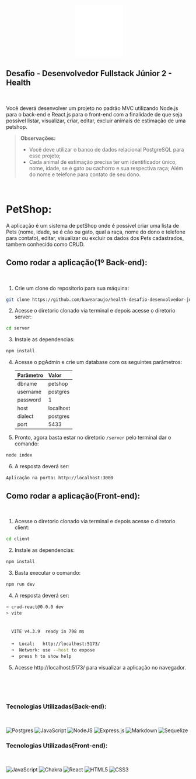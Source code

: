 <center>
  <img src="./client/src/img/sm_md.png" alt="Imagem" />
</center>

## Desafio - Desenvolvedor Fullstack Júnior 2 - Health
<br>

<p>
Você deverá desenvolver um projeto no padrão MVC utilizando Node.js para o back-end e React.js para o front-end com a finalidade de que seja possível listar, visualizar, criar, editar, excluir animais de estimação de uma petshop.
</p>

> **Observações:**
> - Você deve utilizar o banco de dados relacional PostgreSQL para esse projeto;
> - Cada animal de estimação precisa ter um identificador único, nome, idade, se é gato ou cachorro e sua respectiva raça; Além do nome e telefone para contato de seu dono.

<br/>

# PetShop:

<p>
A aplicação é um sistema de petShop onde é possivel criar uma lista de Pets (nome, idade, se é cão ou gato, qual a raça, nome do dono e telefone para contato), editar, visualizar ou excluir os dados dos Pets cadastrados, tambem conhecido como CRUD. 
</p>


## Como rodar a aplicação(1º Back-end):
<br>

1. Crie um clone do repositorio para sua máquina:
```sh
git clone https://github.com/kawearaujo/health-desafio-desenvolvedor-junior-2
```

2. Acesse o diretorio clonado via terminal e depois acesse o diretorio server:
```sh
cd server
```
3. Instale as dependencias:
```sh
npm install
```
4. Acesse o pgAdmin e crie um database com os seguintes parâmetros:

      Parâmetro   | Valor
      --------- | ------
      dbname | petshop
      username | postgres
      password | 1
      host | localhost
      dialect | postgres
      port | 5433

5. Pronto, agora basta estar no diretorio ```/server``` pelo terminal dar o comando:
```sh
node index
```
6. A resposta deverá ser:

```sh
Aplicação na porta: http://localhost:3000
```

## Como rodar a aplicação(Front-end):
<br>

1. Acesse o diretorio clonado via terminal e depois acesse o diretorio client:
```sh
cd client
```
2. Instale as dependencias:
```sh
npm install
```
3. Basta executar o comando:
```sh
npm run dev
```
4. A resposta deverá ser:

```sh
> crud-react@0.0.0 dev
> vite


  VITE v4.3.9  ready in 798 ms

  ➜  Local:   http://localhost:5173/
  ➜  Network: use --host to expose
  ➜  press h to show help
```
5. Acesse http://localhost:5173/ para visualizar a aplicação no navegador.

<br><br><br>


### Tecnologias Utilizadas(Back-end):
<br>

![Postgres](https://img.shields.io/badge/postgres-%23316192.svg?style=for-the-badge&logo=postgresql&logoColor=white)
![JavaScript](https://img.shields.io/badge/javascript-%23323330.svg?style=for-the-badge&logo=javascript&logoColor=%23F7DF1E)
![NodeJS](https://img.shields.io/badge/node.js-6DA55F?style=for-the-badge&logo=node.js&logoColor=white)
![Express.js](https://img.shields.io/badge/express.js-%23404d59.svg?style=for-the-badge&logo=express&logoColor=%2361DAFB)
![Markdown](https://img.shields.io/badge/markdown-%23000000.svg?style=for-the-badge&logo=markdown&logoColor=white)
![Sequelize](https://img.shields.io/badge/Sequelize-52B0E7?style=for-the-badge&logo=Sequelize&logoColor=white)

### Tecnologias Utilizadas(Front-end):
<br>

![JavaScript](https://img.shields.io/badge/javascript-%23323330.svg?style=for-the-badge&logo=javascript&logoColor=%23F7DF1E)
![Chakra](https://img.shields.io/badge/chakra-%234ED1C5.svg?style=for-the-badge&logo=chakraui&logoColor=white)
![React](https://img.shields.io/badge/react-%2320232a.svg?style=for-the-badge&logo=react&logoColor=%2361DAFB)
![HTML5](https://img.shields.io/badge/html5-%23E34F26.svg?style=for-the-badge&logo=html5&logoColor=white)
![CSS3](https://img.shields.io/badge/css3-%231572B6.svg?style=for-the-badge&logo=css3&logoColor=white)
